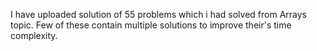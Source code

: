 I have uploaded solution of 55 problems which i had solved from Arrays topic. 
Few of these contain multiple solutions to improve their's time complexity.
